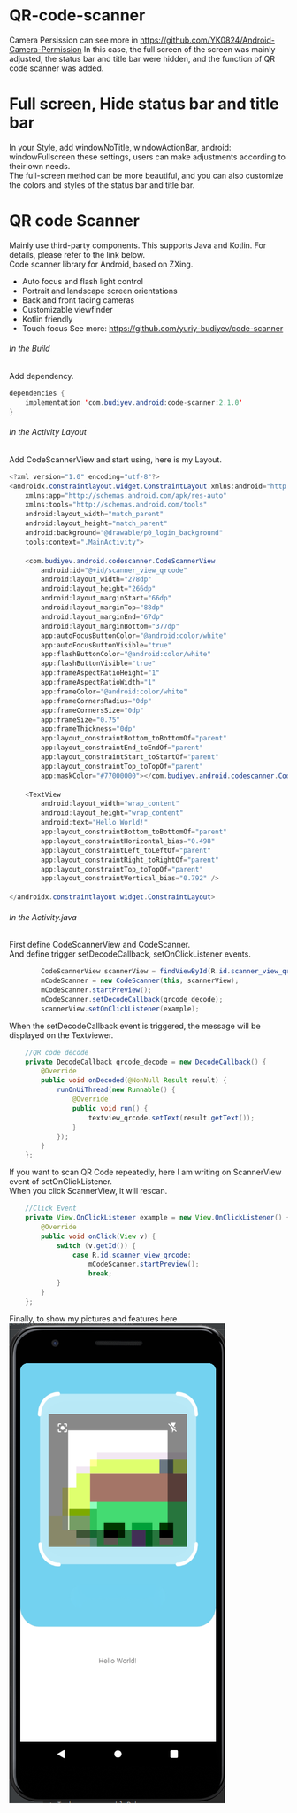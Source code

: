 # QR-code-scanner
Camera Persission can see more in <https://github.com/YK0824/Android-Camera-Permission> 
In this case, the full screen of the screen was mainly adjusted, the status bar and title bar were hidden, and the function of QR code scanner was added.
# Full screen, Hide status bar and title bar
In your Style, add windowNoTitle, windowActionBar, android: windowFullscreen these settings, users can make adjustments according to their own needs.  
The full-screen method can be more beautiful, and you can also customize the colors and styles of the status bar and title bar.
# QR code Scanner
Mainly use third-party components. This supports Java and Kotlin. For details, please refer to the link below.  
Code scanner library for Android, based on ZXing.
* Auto focus and flash light control
* Portrait and landscape screen orientations
* Back and front facing cameras
* Customizable viewfinder
* Kotlin friendly
* Touch focus
See more: <https://github.com/yuriy-budiyev/code-scanner> 
###### In the Build
Add dependency.
```java
dependencies {
	implementation 'com.budiyev.android:code-scanner:2.1.0'
}
```
###### In the Activity Layout
Add CodeScannerView and start using, here is my Layout.
```java
<?xml version="1.0" encoding="utf-8"?>
<androidx.constraintlayout.widget.ConstraintLayout xmlns:android="http://schemas.android.com/apk/res/android"
    xmlns:app="http://schemas.android.com/apk/res-auto"
    xmlns:tools="http://schemas.android.com/tools"
    android:layout_width="match_parent"
    android:layout_height="match_parent"
    android:background="@drawable/p0_login_background"
    tools:context=".MainActivity">

    <com.budiyev.android.codescanner.CodeScannerView
        android:id="@+id/scanner_view_qrcode"
        android:layout_width="278dp"
        android:layout_height="266dp"
        android:layout_marginStart="66dp"
        android:layout_marginTop="88dp"
        android:layout_marginEnd="67dp"
        android:layout_marginBottom="377dp"
        app:autoFocusButtonColor="@android:color/white"
        app:autoFocusButtonVisible="true"
        app:flashButtonColor="@android:color/white"
        app:flashButtonVisible="true"
        app:frameAspectRatioHeight="1"
        app:frameAspectRatioWidth="1"
        app:frameColor="@android:color/white"
        app:frameCornersRadius="0dp"
        app:frameCornersSize="0dp"
        app:frameSize="0.75"
        app:frameThickness="0dp"
        app:layout_constraintBottom_toBottomOf="parent"
        app:layout_constraintEnd_toEndOf="parent"
        app:layout_constraintStart_toStartOf="parent"
        app:layout_constraintTop_toTopOf="parent"
        app:maskColor="#77000000"></com.budiyev.android.codescanner.CodeScannerView>

    <TextView
        android:layout_width="wrap_content"
        android:layout_height="wrap_content"
        android:text="Hello World!"
        app:layout_constraintBottom_toBottomOf="parent"
        app:layout_constraintHorizontal_bias="0.498"
        app:layout_constraintLeft_toLeftOf="parent"
        app:layout_constraintRight_toRightOf="parent"
        app:layout_constraintTop_toTopOf="parent"
        app:layout_constraintVertical_bias="0.792" />

</androidx.constraintlayout.widget.ConstraintLayout>
```
###### In the Activity.java
First define CodeScannerView and CodeScanner.  
And define trigger setDecodeCallback, setOnClickListener events.  
```java
        CodeScannerView scannerView = findViewById(R.id.scanner_view_qrcode);
        mCodeScanner = new CodeScanner(this, scannerView);
        mCodeScanner.startPreview();
        mCodeScanner.setDecodeCallback(qrcode_decode);
        scannerView.setOnClickListener(example);
```
When the setDecodeCallback event is triggered, the message will be displayed on the Textviewer.    
```java
    //QR code decode
    private DecodeCallback qrcode_decode = new DecodeCallback() {
        @Override
        public void onDecoded(@NonNull Result result) {
            runOnUiThread(new Runnable() {
                @Override
                public void run() {
                    textview_qrcode.setText(result.getText());
                }
            });
        }
    };
```
If you want to scan QR Code repeatedly, here I am writing on ScannerView event of setOnClickListener.  
When you click ScannerView, it will rescan.
```java
    //Click Event
    private View.OnClickListener example = new View.OnClickListener() {
        @Override
        public void onClick(View v) {
            switch (v.getId()) {
                case R.id.scanner_view_qrcode:
                    mCodeScanner.startPreview();
                    break;
            }
        }
    };
```
Finally, to show my pictures and features here
![image](https://github.com/YK0824/QR-code-scanner/blob/main/main.PNG)